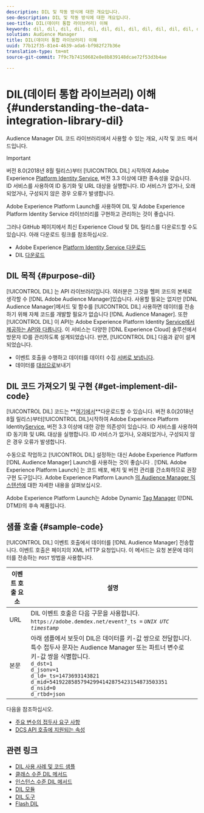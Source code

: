 ```yaml
---
description: DIL 및 작동 방식에 대한 개요입니다.
seo-description: DIL 및 작동 방식에 대한 개요입니다.
seo-title: DIL(데이터 통합 라이브러리) 이해
keywords: dil, dil, dil, dil, dil, dil, dil, dil, dil, dil, dil, dil, dil, dil, dil, dil, dil, dil, dil, dil, dil, dil, dil, dil, dil, dil, dil, dil, dil, dil, dil, dil, dil, dil,
solution: Audience Manager
title: DIL(데이터 통합 라이브러리) 이해
uuid: 77b12f35-81e4-4639-ada6-bf982f27b36e
translation-type: tm+mt
source-git-commit: 7f9c7b74150682e8e8b839148dcae72f53d3b4ae

---
```



# DIL(데이터 통합 라이브러리) 이해{#understanding-the-data-integration-library-dil}

Audience Manager DIL 코드 라이브러리에서 사용할 수 있는 개요, 시작 및 코드 메서드입니다.

>[!IMPORTANT]
>
>버전 8.0(2018년 8월 릴리스)부터 [!UICONTROL DIL] 시작하여 Adobe Experience [Platform Identity Service](https://marketing.adobe.com/resources/help/en_US/mcvid/), 버전 3.3 이상에 대한 종속성을 갖습니다. ID 서비스를 사용하여 ID 동기화 및 URL 대상을 실행합니다. ID 서비스가 없거나, 오래되었거나, 구성되지 않은 경우 오류가 발생합니다.
>
>Adobe Experience Platform Launch를 사용하여 DIL 및 Adobe Experience Platform Identity Service 라이브러리를 구현하고 관리하는 것이 좋습니다.

그러나 GitHub 페이지에서 최신 Experience Cloud 및 DIL 릴리스를 다운로드할 수도 있습니다. 아래 다운로드 링크를 참조하십시오.

* Adobe Experience [Platform Identity Service 다운로드](https://github.com/Adobe-Marketing-Cloud/id-service/releases)
* DIL [다운로드](https://github.com/Adobe-Marketing-Cloud/dil/releases)

## DIL 목적 {#purpose-dil}

[!UICONTROL DIL] 는 API 라이브러리입니다. 여러분은 그것을 헬퍼 코드의 본체로 생각할 수 [!DNL Adobe Audience Manager]있습니다. 사용할 필요는 없지만 [!DNL Audience Manager]메서드 및 함수를 [!UICONTROL DIL] 사용하면 데이터를 전송하기 위해 자체 코드를 개발할 필요가 없습니다 [!DNL Audience Manager]. 또한 [!UICONTROL DIL] 이 API는 Adobe Experience Platform Identity [Service에서 제공하는 API와 다릅니다](https://marketing.adobe.com/resources/help/en_US/mcvid/). 이 서비스는 다양한 [!DNL Experience Cloud] 솔루션에서 방문자 ID를 관리하도록 설계되었습니다. 반면, [!UICONTROL DIL] 다음과 같이 설계되었습니다.

* 이벤트 호출을 수행하고 데이터를 데이터 수집 [서버로 보냅니다](../reference/system-components/components-data-collection.md).
* 데이터를 [대상으로](../features/destinations/destinations.md)보내기

## DIL 코드 가져오기 및 구현 {#get-implement-dil-code}

[!UICONTROL DIL] 코드는 **[여기에서](https://github.com/Adobe-Marketing-Cloud/dil/releases)**다운로드할 수 있습니다. 버전 8.0(2018년 8월 릴리스)부터[!UICONTROL DIL]시작하여 Adobe Experience Platform Identity[Service](https://marketing.adobe.com/resources/help/en_US/mcvid/), 버전 3.3 이상에 대한 강한 의존성이 있습니다. ID 서비스를 사용하여 ID 동기화 및 URL 대상을 실행합니다. ID 서비스가 없거나, 오래되었거나, 구성되지 않은 경우 오류가 발생합니다.

수동으로 작업하고 [!UICONTROL DIL] 설정하는 대신 Adobe Experience Platform [!DNL Audience Manager] Launch를 사용하는 것이 좋습니다 [](https://docs.adobelaunch.com/) . [!DNL Adobe Experience Platform Launch] 는 코드 배포, 배치 및 버전 관리를 간소화하므로 권장 구현 도구입니다. Adobe Experience Platform Launch [의 Audience Manager 익스텐션에](https://docs.adobelaunch.com/extension-reference/web/adobe-audience-manager-extension) 대한 자세한 내용을 살펴보십시오.

Adobe Experience Platform Launch는 Adobe Dynamic [Tag Manager](https://marketing.adobe.com/resources/help/en_US/dtm/c_overview.html) ([!DNL DTM])의 후속 제품입니다.

## 샘플 호출 {#sample-code}

[!UICONTROL DIL] 이벤트 호출에서 데이터를 [!DNL Audience Manager] 전송합니다. 이벤트 호출은 페이지의 XML HTTP 요청입니다. 이 메서드는 요청 본문에 데이터를 전송하는 `POST` 방법을 사용합니다.

| 이벤트 호출 요소 | 설명 |
|--- |--- |
| URL | DIL 이벤트 호출은 다음 구문을 사용합니다. `https://adobe.demdex.net/event?_ts =` *`UNIX UTC timestamp`* |
| 본문 | 아래 샘플에서 보듯이 DIL은 데이터를 키-값 쌍으로 전달합니다. 특수 접두사 문자는 Audience Manager 또는 파트너 변수로 키-값 쌍을 식별합니다.<br>`d_dst=1`<br>`d_jsonv=1`<br>`d_ld=_ts=1473693143821`<br>`d_mid=54192285857942994142875423154873503351`<br>`d_nsid=0`<br>`d_rtbd=json`<br> |

다음을 참조하십시오.
* [주요 변수의 접두사 요구 사항](../features/traits/trait-variable-prefixes.md)
* [DCS API 호출에 지원되는 속성](../api/dcs-intro/dcs-api-reference/dcs-keys.md)

## 관련 링크

* [DIL 사용 사례 및 코드 샘플](/help/using/dil/dil-use-cases.md)
* [클래스 수준 DIL 메서드](/help/using/dil/dil-class-overview/dil-start.md)
* [인스턴스 수준 DIL 메서드](/help/using/dil/dil-instance-methods.md)
* [DIL 모듈](/help/using/dil/dil-modules.md)
* [DIL 도구](/help/using/dil/dil-tools.md)
* [Flash DIL](/help/using/dil/dil-flash.md)